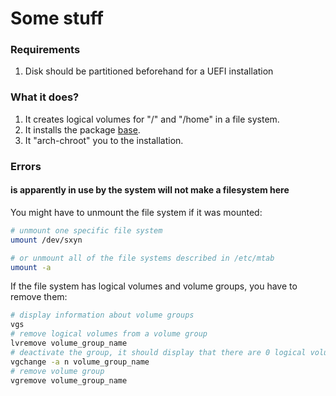 # Some stuff

### Requirements

1. Disk should be partitioned beforehand for a UEFI installation

### What it does?

1. It creates logical volumes for "/" and "/home" in a file system.
2. It installs the package [base](https://archlinux.org/packages/core/any/base/).
3. It "arch-chroot" you to the installation. 

### Errors

#### is apparently in use by the system will not make a filesystem here

You might have to unmount the file system if it was mounted: 
```sh
# unmount one specific file system
umount /dev/sxyn

# or unmount all of the file systems described in /etc/mtab
umount -a
```
If the file system has logical volumes and volume groups, you have to remove them:
```sh
# display information about volume groups
vgs
# remove logical volumes from a volume group
lvremove volume_group_name
# deactivate the group, it should display that there are 0 logical volumes
vgchange -a n volume_group_name
# remove volume group
vgremove volume_group_name
```
